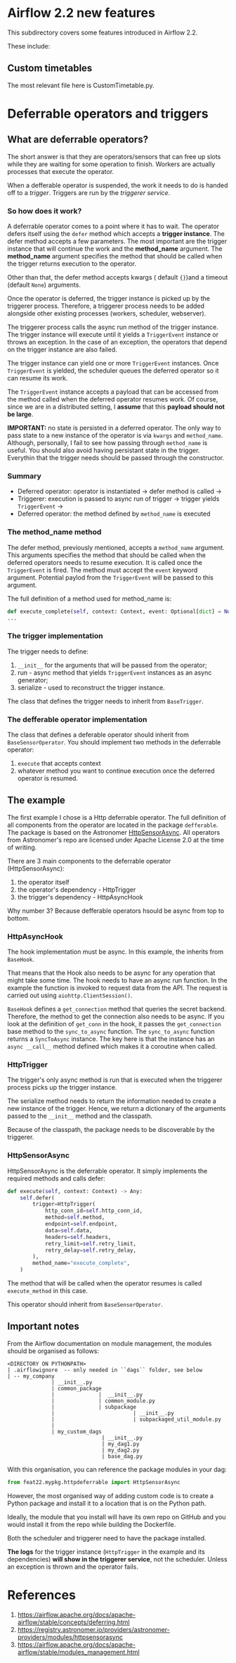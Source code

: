 # Airflow 2.2 new features

This subdirectory covers some features introduced in Airflow
2.2. 

These include:

## Custom timetables
The most relevant file here is CustomTimetable.py. 

# Deferrable operators and triggers


## What are deferrable operators? 

The short answer is that they are operators/sensors that 
can free up slots while they are waiting for some 
operation to finish. 
Workers are actually processes that execute the 
operator.

When a defferable operator is suspended, the work it needs
to do is handed off to a _trigger_.
Triggers are run by the _triggerer service_.

### So how does it work? 
A deferrable operator comes to a point where it has to 
wait. The operator defers itself using the `defer` method
which accepts a **trigger instance**. 
The defer method accepts a few parameters. The most 
important are the trigger instance that will continue 
the work and the **method_name** argument. The 
**method_name** argument specifies the method that should
be called when the trigger returns execution to the 
operator. 

Other than that, the defer method accepts kwargs (
default `{}`)and a timeout (default `None`) arguments. 

Once the operator is deferred, the trigger instance
is picked up by the triggerer process. Therefore, a 
triggerer process needs to be added alongside
other existing processes (workers, scheduler, webserver).

The triggerer process calls the async run method of the
trigger instance. The trigger instance will execute
until it yields a `TriggerEvent` instance or throws an 
exception. In the case of an exception, the operators 
that depend on the trigger instance are also failed. 

The trigger instance can yield one or more `TriggerEvent`
instances. Once `TriggerEvent` is yielded, the scheduler
queues the deferred operator so it can resume its work. 

The `TriggerEvent` instance accepts a payload that can
be accessed from the method called when the deferred
operator resumes work. 
Of course, since we are in a distributed setting, I **assume**
that this **payload should not be large**.

**IMPORTANT:** no state is persisted in a deferred operator.
The only way to pass state to a new instance of the operator
is via `kwargs` and `method_name`. Although, personally,
I fail to see how passing through `method_name` is useful.
You should also avoid having persistant state in the 
trigger. Everythin that the trigger needs should be passed
through the constructor.

### Summary
- Deferred operator: operator is instantiated -> 
defer method is called -> 
- Triggerer: execution is passed to async run of trigger -> 
trigger yields `TriggerEvent` -> 
- Deferred operator: the method defined by
`method_name` is executed

### The method_name method
The defer method, previously mentioned, accepts a
`method_name` argument. This arguments specifies the 
method that should be called when the deferred operators 
needs to resume execution. It is called once the 
`TriggerEvent` is fired. The method must accept 
the `event` keyword argument. Potential paylod from the 
`TriggerEvent` will be passed to this argument. 

The full definition of a method used for method_name is:
```python
def execute_complete(self, context: Context, event: Optional[dict] = None) -> None:
...
```

### The trigger implementation
The trigger needs to define:
1. `__init__` for the arguments that will be passed from
the operator;
2. run - async method that yields `TriggerEvent` instances
as an async generator;
3. serialize - used to reconstruct the trigger instance.

The class that defines the trigger needs to inherit from
`BaseTrigger`.

### The defferable operator implementation
The class that defines a deferable operator should inherit
from `BaseSensorOperator`. 
You should implement two methods in the deferrable operator:
1. `execute` that accepts context
2. whatever method you want to continue execution once
the deferred operator is resumed.


## The example
The first example I chose is a Http deferrable operator.
The full definition of all components from the operator
are located in the package `defferable`. The package is 
based on the Astronomer [HttpSensorAsync](https://registry.astronomer.io/providers/astronomer-providers/modules/httpsensorasync).
All operators from Astronomer's repo are licensed under 
Apache License 2.0 at the time of writing. 

There are 3 main components to the deferrable operator
(HttpSensorAsync): 
1. the operator itself
2. the operator's dependency - HttpTrigger
3. the trigger's dependency - HttpAsyncHook

Why number 3? Because defferable operators hsould be
async from top to bottom. 

### HttpAsyncHook
The hook implementation must be async. In this example,
the inherits from `BaseHook`. 

That means that the Hook also needs to be async for any
operation that might take some time.
The hook needs to have an async run function. 
In the example the function is invoked to request data 
from the API. The request is carried out using 
`aiohttp.ClientSession()`. 

`BaseHook` defines a `get_connection` method that queries
the secret backend. Therefore, the method to get the 
connection also needs to be async. If you look at the 
definition of `get_conn` in the hook, it passes the 
`get_connection` base method to the `sync_to_async` 
function. The `sync_to_async` function returns a `SyncToAsync`
instance. The key here is that the instance has an 
`async __call__` method defined which makes it a 
coroutine when called.

### HttpTrigger
The trigger's only async method is run that is executed
when the triggerer process picks up the trigger instance.

The serialize method needs to return the information
needed to create a new instance of the trigger. Hence,
we return a dictionary of the arguments passed to the 
`__init__` method and the classpath. 

Because of the classpath, the package needs to be 
discoverable by the triggerer. 

### HttpSensorAsync
HttpSensorAsync is the deferrable operator. It simply
implements the required methods and calls defer:
```python
def execute(self, context: Context) -> Any:
    self.defer(
        trigger=HttpTrigger(
            http_conn_id=self.http_conn_id,
            method=self.method,
            endpoint=self.endpoint,
            data=self.data,
            headers=self.headers,
            retry_limit=self.retry_limit,
            retry_delay=self.retry_delay,
        ),
        method_name="execute_complete",
    )
```

The method that will be called when the operator resumes
is called `execute_method` in this case.

This operator should inherit from `BaseSensorOperator`.

## Important notes
From the Airflow documentation on module management, the 
modules should be organised as follows: 
```shell
<DIRECTORY ON PYTHONPATH>
| .airflowignore  -- only needed in ``dags`` folder, see below
| -- my_company
              | __init__.py
              | common_package
              |              |  __init__.py
              |              | common_module.py
              |              | subpackage
              |                         | __init__.py
              |                         | subpackaged_util_module.py
              |
              | my_custom_dags
                              | __init__.py
                              | my_dag1.py
                              | my_dag2.py
                              | base_dag.py
```

With this organisation, you can reference the package 
modules in your dag: 
```python
from feat22.mypkg.httpdeferrable import HttpSensorAsync
```
However, the most organised way of adding custom code
is to create a Python package and install it to a 
location that is on the Python path. 

[//]: # (However, this directory may not be on the python path.)

[//]: # (Why is it important to keep it on the python path?)

[//]: # (Because of the serialize method of the trigger.)

Ideally, the module that you install will have its own 
repo on GitHub and you would install it from the repo 
while building the Dockerfile. 

Both the scheduler and triggerer need to have the package
installed. 

**The logs** for the trigger instance (`HttpTrigger` in the 
example and its dependencies) **will show in the triggerer
service**, not the scheduler. Unless an exception is thrown
and the operator fails.

# References
1. https://airflow.apache.org/docs/apache-airflow/stable/concepts/deferring.html
2. https://registry.astronomer.io/providers/astronomer-providers/modules/httpsensorasync
3. https://airflow.apache.org/docs/apache-airflow/stable/modules_management.html
